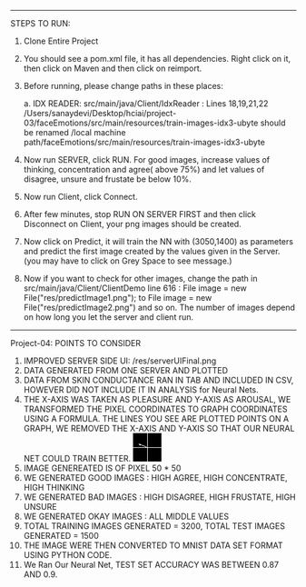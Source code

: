 --------------------------------------------------------------------------------
STEPS TO RUN:
1. Clone Entire Project
2. You should see a pom.xml file, it has all dependencies. Right click on it, then click on Maven and then click on reimport.
3. Before running, please change paths in these places:

   a. IDX READER:
   src/main/java/Client/IdxReader : Lines 18,19,21,22
   /Users/sanaydevi/Desktop/hciai/project-03/faceEmotions/src/main/resources/train-images-idx3-ubyte
   should be renamed /local machine path/faceEmotions/src/main/resources/train-images-idx3-ubyte

 4. Now run SERVER, click RUN. For good images, increase values of thinking, concentration and agree( above 75%) and
 let values of disagree, unsure and frustate be below 10%.
 5. Now run Client, click Connect.
 6. After few minutes, stop RUN ON SERVER FIRST and then click Disconnect on Client, your png images should be created.
 8. Now click on Predict, it will train the NN with (3050,1400) as parameters and predict the first image
 created by the values given in the Server. (you may have to click on Grey Space to see message.)
 9. Now if you want to check for other images, change the path in src/main/java/Client/ClientDemo line 616 : File image = new File("res/predictImage1.png"); to
 File image = new File("res/predictImage2.png") and so on. The number of images depend on how long you let the server and client run.

_____________________________________________________________________________________________________

Project-04: POINTS TO CONSIDER
1. IMPROVED SERVER SIDE UI: /res/serverUIFinal.png
2. DATA GENERATED FROM ONE SERVER AND PLOTTED
3. DATA FROM SKIN CONDUCTANCE RAN IN TAB AND INCLUDED IN CSV, HOWEVER DID NOT INCLUDE IT IN ANALYSIS for Neural Nets.
3. THE X-AXIS WAS TAKEN AS PLEASURE AND Y-AXIS AS AROUSAL, WE TRANSFORMED THE PIXEL COORDINATES TO GRAPH COORDINATES
USING A FORMULA. THE LINES YOU SEE ARE PLOTTED POINTS ON A GRAPH, WE REMOVED THE X-AXIS AND Y-AXIS SO THAT OUR NEURAL NET 
COULD TRAIN BETTER.
![alt text](res/myBadImage11.png)
4. IMAGE GENEREATED IS OF PIXEL 50 * 50
5. WE GENERATED GOOD IMAGES : HIGH AGREE, HIGH CONCENTRATE, HIGH THINKING
6. WE GENERATED BAD IMAGES : HIGH DISAGREE, HIGH FRUSTATE, HIGH UNSURE
7. WE GENERATED OKAY IMAGES : ALL MIDDLE VALUES
7. TOTAL TRAINING IMAGES GENERATED = 3200, TOTAL TEST IMAGES GENERATED = 1500
8. THE IMAGE WERE THEN CONVERTED TO MNIST DATA SET FORMAT USING PYTHON CODE.
10. We Ran Our Neural Net, TEST SET ACCURACY WAS BETWEEN 0.87 AND 0.9.
